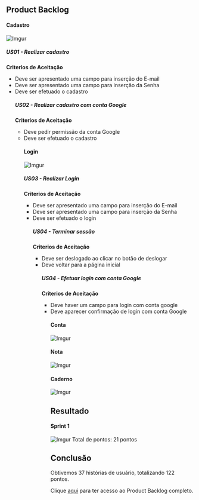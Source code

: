 ## Product Backlog

#### Cadastro
![Imgur](https://i.imgur.com/SSHL8Ck.png)

##### US01 - Realizar cadastro

**Criterios de Aceitação**
<ul>
	<li>Deve ser apresentado uma campo para inserção do E-mail</li>
	<li>Deve ser apresentado uma campo para inserção da Senha</li>
	<li>Deve ser efetuado o cadastro</li>

##### US02 - Realizar cadastro com conta Google

**Criterios de Aceitação**
<ul>
	<li>Deve pedir permissão da conta Google</li>
	<li>Deve ser efetuado o cadastro</li>

#### Login
![Imgur](https://i.imgur.com/4tQkFly.png)

##### US03 - Realizar Login

**Criterios de Aceitação**
<ul>
	<li>Deve ser apresentado uma campo para inserção do E-mail</li>
	<li>Deve ser apresentado uma campo para inserção da Senha</li>
	<li>Deve ser efetuado o login</li>

##### US04 - Terminar sessão

**Criterios de Aceitação**
<ul>
	<li>Deve ser deslogado ao clicar no botão de deslogar</li>
	<li>Deve voltar para a página inicial</li>

##### US04 - Efetuar login com conta Google

**Criterios de Aceitação**
<ul>
	<li>Deve haver um campo para login com conta google</li>
	<li>Deve aparecer confirmação de login com conta Google</li>
    
#### Conta
![Imgur](https://i.imgur.com/lPnuoPU.png)

#### Nota
![Imgur](https://i.imgur.com/jURYNsb.png)

#### Caderno
![Imgur](https://i.imgur.com/PMmYFO2.png)



## Resultado
#### Sprint 1

![Imgur](https://i.imgur.com/sEWsLZU.png)
Total de pontos: 21 pontos

## Conclusão

Obtivemos 37 histórias de usuário, totalizando 122 pontos.

Clique [aqui](https://docs.google.com/spreadsheets/d/1cEXzIZBpXOSc3k0KLjiRVBGG20TGeL6wHlkrhHpQw2I/edit#gid=1512588497) para ter acesso ao Product Backlog completo.
